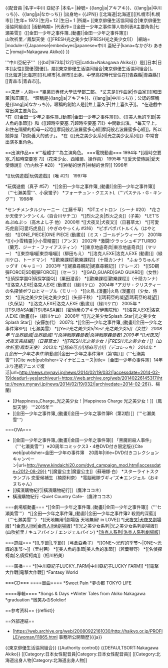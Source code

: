{{配音員
|名字=中川 亞紀子
|本名=
|綽號= {{lang|ja|アキアキ}}、{{lang|ja|中川っち}}、{{lang|ja|なかっち}}
|出身地= {{JPN}} [[北海道|北海道]][[札幌市|札幌市]] 
|生年= 1973
|生月= 12
|生日= 1
|所屬= [[東京俳優生活協同組合|東京俳優生活協同組合]]
|活動時期= 
|代表作= [[金田一少年之事件簿人物列表#主要角色|七瀨美雪]]（[[金田一少年之事件簿_(動畫)|金田一少年之事件簿]]）<br />山吹祈里／鳳梨天使（[[FRESH光之美少女!|FRESH光之美少女!]]）
|網站= 
|module={{Japanese|embed=yes|japanese=中川 亜紀子|kana=なかがわ あきこ|romaji=Nakagawa Akiko}}
}}

'''中川亞紀子'''（{{bd|1973年|12月1日|catIdx=Nakagawa Akiko}}）是[[日本|日本]]女性[[聲優|聲優]]，屬[[東京俳優生活協同組合|東京俳優生活協同組合]]。[[北海道|北海道]][[札幌市|札幌市]]出身。中學高校時代曾住在[[青森縣|青森縣]][[青森市|青森市]]。

==来歷・人物==
*畢業於專修大學法學部二部。
*丈夫是[[作曲家|作曲家]][[和田薰|和田薰]]。
*暱稱是{{lang|ja|アキアキ}}、{{lang|ja|中川っち}}；公認的暱稱是{{lang|ja|なかっち}}。暱稱的創始人是[[井上喜久子|井上喜久子]]。
*在遊戲中常出演主要角色。  
*在《[[金田一少年之事件簿_(動畫)|金田一少年之事件簿]]》、《[[美人魚的季節|美人魚的季節]]》和《[[超時空要塞_7|超時空要塞 7]]》中間歇出演。
*毎天早上，和住在隔壁的祖母一起唸[[摩訶般若波羅蜜多心經|摩訶般若波羅蜜多心經]]，所以她算是「奶奶養大的孩子」。
*在《[[光之美少女系列|光之美少女系列]]》中常會出演多重角色。

==出演作品==
※'''粗體字'''為主演角色。
===電視動畫===
1994年
*[[超時空要塞_7|超時空要塞 7]]（花束少女、西維爾、操作員） 
1995年
*[[愛天使傳說|愛天使傳說]]（竹内秋子 #28） 
*[[神秘的世界|神秘的世界]] 
1996年

*[[玩偶遊戲|玩偶遊戲]]（唯 #21） 
1997年

*玩偶遊戲（真子 #57） 
*[[金田一少年之事件簿_(動畫)|金田一少年之事件簿]]（'''七瀨美雪'''、小泉蛍子）
*フォーチュン・クエストL（'''パステル・G・キング'''） 
1998年

*センチメンタルジャーニー（工藤千草） 
*DTエイトロン（シーナ #20） 
*花さか天使テンテンくん（百合川サチコ） 
*[[烈火之炎|烈火之炎]]（子美） 
*LET'S ぬぷぬぷっ（高木よし子 他） 
2000年
*[[犬夜叉|犬夜叉]]（日暮草太） 
*[[可愛巧虎島|可愛巧虎島]]（やぎのやっくん #316） 
*ピポパポパトルくん（はやと 他） 
*[[ONE_PIECE|ONE PIECE (動畫)]]（ミス・ゴールデンウィーク） 
2001年
*[[小小雪精靈|小小雪精靈]]（アンヌ） 
2002年
*激闘!クラッシュギアTURBO（蘭芳、ジーナ・ファイアスティン） 
*[[東京地底奇兵|東京地底奇兵]]（マリー） 
*[[東京喵喵|東京喵喵]]（柳田もえ） 
*[[洛克人EXE|洛克人EXE (動畫)]]（緑川ケロ、トードマン） 
*[[歡樂課程|歡樂課程]]（十隠カンナ） 
*ふぉうちゅんドッグす（キャミー） 
2003年
*[[妮嘉尋親記|妮嘉尋親記]]（テレーズ） 
*[[SD鋼彈FORCE|SD鋼彈FORCE]]（セーラ） 
*[[GAD_GUARD|GAD GUARD]]（女性） 
*[[偵探学園Q|偵探学園Q]]（栗田澄香） 
*[[歡樂課程|歡樂課程]]（十隠カンナ） 
*[[洛克人EXE|洛克人EXE (動畫)]]（緑川ケロ） 
2004年
*アガサ・クリスティーの名探偵ポワロとマープル（モリー） 
*[[火鳥_(漫畫)|火鳥 (漫畫)]]（少女、侍女） 
*[[光之美少女|光之美少女]]（矢部千秋） 
*[[瑪莉亞的凝望|瑪莉亞的凝望]]（久保栞） 
*[[洛克人EXE|洛克人EXE (動畫)]]（緑川ケロ） 
2005年
*[[TSUBASA翼|TSUBASA翼]]（密偵衆のアキラ/伊集院玲） 
*[[洛克人EXE|洛克人EXE (動畫)]]+（緑川ケロ） 
2006年
*[[光之美少女Splash_Star|光之美少女Splash Star]]（安藤加代） 
2007年
*[[金田一少年之事件簿_(動畫)|金田一少年之事件簿SP]]（七瀬美雪） 
*[[Yes!_光之美少女5|Yes! 光之美少女5]]（女性） 
2008年
*[[世界毀滅|世界毀滅]](リナン) 
*[[炎神戰隊轟音者|炎神戰隊轟音者]](ボンパー)
2009年
*[[犬夜叉|犬夜叉完結編]]（日暮草太） 
*[[FRESH光之美少女！|FRESH光之美少女！]]（山吹祈里/鳳梨天使）
2013年
*[[塔麻可吉!|塔麻可吉!]]（デコレっち）
2014年
*[[金田一少年之事件簿_(動畫)|金田一少年之事件簿R（第1期）]]（'''七瀨美雪'''<ref>{{Cite web|publisher=マイナビニュース|title=［金田一少年の事件簿］14年ぶり連続アニメで復活|url=http://news.mynavi.jp/news/2014/02/19/032/|accessdate=2014-02-19|deadurl=yes|archiveurl=https://web.archive.org/web/20140226145317/http://news.mynavi.jp/news/2014/02/19/032/|archivedate=2014-02-26}}</ref>、楊蘭）
* [[Happiness_Charge_光之美少女！|Happiness Charge 光之美少女！]]（鳳梨天使）
'''2015年'''
* [[金田一少年之事件簿_(動畫)|金田一少年之事件簿R（第2期）]]（'''七瀬美雪'''）

===OVA===
* [[金田一少年之事件簿_(動畫)|金田一少年之事件簿]] 「黒魔術殺人事件」（'''七瀬美雪'''）※20周年コミックス3・4巻DVD付き限定版<ref>{{Cite web|publisher=金田一少年の事件簿　20周年|title=DVD付きコレクションキャンペーン|url=http://www.kindaichi20.com/dvd_campaign_mod.html|accessdate=2012-08-29}}</ref>
*[[魔靈公主|魔靈公主]]（蘇珊娜·白）
*スターライトスクランブル 恋愛候補生（楠原利奈）
*電脳戦隊ヴギィ'ズ★エンジェル（おキヌちゃん）
* [[橫濱購物紀行|橫濱購物紀行]]（鷹津ココネ）
* 橫濱購物紀行 -Quiet Country Cafe-（鷹津ココネ）

===劇場版動畫===
*[[金田一少年之事件簿_(動畫)|金田一少年之事件簿]]（'''七瀬美雪'''）
*[[金田一少年之事件簿_(動畫)|金田一少年之事件簿2 殺戮的深藍]]（'''七瀬美雪'''）
*[[天地無用!|劇場版 天地無用! in LOVE]]
*[[犬夜叉|犬夜叉劇場版]](日暮草太)
*[[金肉人II世|金肉人II世劇場版]](ダレナンダ姫)
*[[光之美少女系列|光之美少女系列劇場版]](山吹祈里 / キュアパイン / エンジェルパイン)
*[[洛克人系列|洛克人系列劇場版]](緑川ケロ)

===遊戲===
*[[L季節|L季節]]（弓倉亞希子）
*[[ONE～光辉的季节～|ONE～光辉的季节～]]（里村茜）
*[[美人魚的季節|美人魚的季節]]（若葉琴野）
*[[名偵探柯南|名偵探柯南]]（相川裕美）

===廣播===
*[[中川亞紀子LUCKY_FARM|中川亞紀子LUCKY FARM]]
*[[電撃大作戰|電撃大作戰]]
*Fantasy World

===CD===
====單曲====
*Sweet Pain
*夢の都 TOKYO LIFE

====專輯====
*Songs & Days
*Winter Tales from Akiko Nakagawa
*graduation
*微笑みのSoldier!

==参考资料==
{{reflist}}

==外部連結==
* [https://web.archive.org/web/20080922161030/http://haikyo.or.jp/PROFILE/woman/11865.html 事務所公開簡歷]{{ja}}

{{東京俳優生活協同組合}}
{{Authority control}}
{{DEFAULTSORT:Nakagawa Akiko}}
[[Category:日本女性配音員|Category:日本女性配音員]]
[[Category:北海道出身人物|Category:北海道出身人物]]
